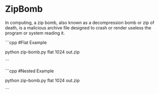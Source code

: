 # ZipBomb
In computing, a zip bomb, also known as a decompression bomb or zip of death, is a malicious archive file designed to crash or render useless the program or system reading it.


´´´cpp
#Flat Example

python zip-bomb.py flat 1024 out.zip

´´´

´´´cpp
#Nested Example

python zip-bomb.py flat 1024 out.zip

´´´
